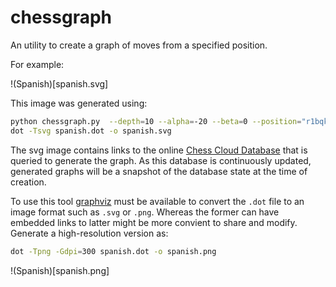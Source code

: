 # chessgraph

An utility to create a graph of moves from a specified position.

For example:

!(Spanish)[spanish.svg]

This image was generated using:

```bash
python chessgraph.py  --depth=10 --alpha=-20 --beta=0 --position="r1bqkbnr/pppp1ppp/2n5/1B2p3/4P3/5N2/PPPP1PPP/RNBQK2R b KQkq - 3 3" > spanish.dot
dot -Tsvg spanish.dot -o spanish.svg
```

The svg image contains links to the online [Chess Cloud Database](https://chessdb.cn/queryc_en/) that is queried to generate the graph.
As this database is continuously updated, generated graphs will be a snapshot of the database state at the time of creation.

To use this tool [graphviz](https://graphviz.org/) must be available to convert the `.dot` file to an image format such as `.svg` or `.png`.
Whereas the former can have embedded links to latter might be more convient to share and modify. Generate a high-resolution version as:

```bash
dot -Tpng -Gdpi=300 spanish.dot -o spanish.png
```

!(Spanish)[spanish.png]
